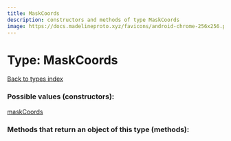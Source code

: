 ```yaml
---
title: MaskCoords
description: constructors and methods of type MaskCoords
image: https://docs.madelineproto.xyz/favicons/android-chrome-256x256.png
---
```

# Type: MaskCoords  
[Back to types index](index.md)



### Possible values (constructors):

[maskCoords](../constructors/maskCoords.md)  



### Methods that return an object of this type (methods):



